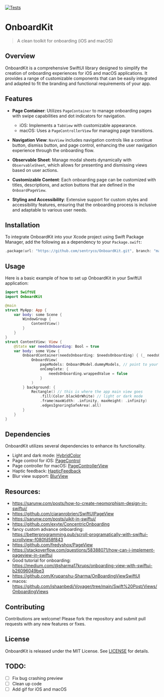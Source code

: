 [![Tests](https://github.com/sentryco/OnboardKit/actions/workflows/Tests.yml/badge.svg)](https://github.com/sentryco/OnboardKit/actions/workflows/Tests.yml)

# OnboardKit

> A clean toolkit for onboarding (iOS and macOS)    

## Overview

OnboardKit is a comprehensive SwiftUI library designed to simplify the creation of onboarding experiences for iOS and macOS applications. It provides a range of customizable components that can be easily integrated and adapted to fit the branding and functional requirements of your app.

## Features

- **Page Container**: Utilizes `PageContainer` to manage onboarding pages with swipe capabilities and dot indicators for navigation.
  - iOS: Implements a `TabView` with customizable appearance.
  - macOS: Uses a `PageControllerView` for managing page transitions.
  
- **Navigation View**: `NavView` includes navigation controls like a continue button, dismiss button, and page control, enhancing the user navigation experience through the onboarding flow.

- **Observable Sheet**: Manage modal sheets dynamically with `ObservableSheet`, which allows for presenting and dismissing views based on user actions.

- **Customizable Content**: Each onboarding page can be customized with titles, descriptions, and action buttons that are defined in the `OnboardPageView`.

- **Styling and Accessibility**: Extensive support for custom styles and accessibility features, ensuring that the onboarding process is inclusive and adaptable to various user needs.

## Installation

To integrate OnboardKit into your Xcode project using Swift Package Manager, add the following as a dependency to your `Package.swift`:

```swift
.package(url: "https://github.com/sentryco/OnboardKit.git", branch: "main")
```

## Usage

Here is a basic example of how to set up OnboardKit in your SwiftUI application:

```swift
import SwiftUI
import OnboardKit

@main
struct MyApp: App {
    var body: some Scene {
        WindowGroup {
            ContentView()
        }
    }
}
struct ContentView: View {
    @State var needsOnboarding: Bool = true
    var body: some View {
        OnboardContainer(needsOnboarding: $needsOnboarding) { (_ needsOnboarding: Binding<Bool>) in
            OnboardView(
                pageModels: OnboardModel.dummyModels, // point to your own onboarding models here
                onComplete: {
                    needsOnboarding.wrappedValue = false
                }
            )
        } background: {
            Rectangle() // this is where the app main view goes
                .fill(Color.blackOrWhite) // light or dark mode
                .frame(maxWidth: .infinity, maxHeight: .infinity)
                .edgesIgnoringSafeArea(.all)
        }
    }
}
```
      
## Dependencies

OnboardKit utilizes several dependencies to enhance its functionality.

- Light and dark mode: [HybridColor](https://github.com/sentryco/HybridColor) 
- Page control for iOS: [PageControl](https://github.com/sentryco/PageControl) 
- Page controller for macOS: [PageControllerView](https://github.com/sentryco/PageControllerView) 
- Haptic feedback: [HapticFeedback](https://github.com/sentryco/HapticFeedback) 
- Blur view support: [BlurView](https://github.com/sentryco/BlurView) 

## Resources: 
- https://sarunw.com/posts/how-to-create-neomorphism-design-in-swiftui/
- https://github.com/ciaranrobrien/SwiftUIPageView
- https://sarunw.com/posts/uikit-in-swiftui/ 
- https://github.com/exyte/ConcentricOnboarding 
- fancy custom advance onboarding: https://betterprogramming.pub/scroll-programatically-with-swiftui-scrollview-f080fd58f843
- https://github.com/fredyshox/PageView 
- https://stackoverflow.com/questions/58388071/how-can-i-implement-pageview-in-swiftui 
- Good tutorial for onboarding: https://medium.com/@sharma17krups/onboarding-view-with-swiftui-b26096049be3 
- https://github.com/Krupanshu-Sharma/OnBoardingViewSwiftUI 
- macos: https://github.com/ishaanbedi/Voyager/tree/main/Swift%20Post/Views/OnboardingViews

## Contributing

Contributions are welcome! Please fork the repository and submit pull requests with any new features or fixes.

## License

OnboardKit is released under the MIT License. See [LICENSE](LICENSE) for details.

## TODO: 
- [ ] Fix bug crashing preview
- [ ] Clean up code
- [ ] Add gif for iOS and macOS
